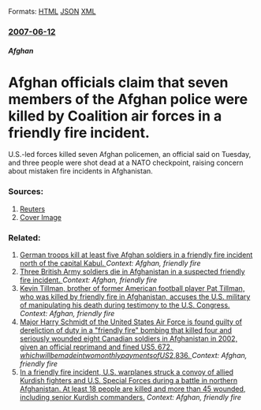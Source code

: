 
Formats: [HTML](/news/2007/06/12/afghan-officials-claim-that-seven-members-of-the-afghan-police-were-killed-by-coalition-air-forces-in-a-friendly-fire-incident.html)  [JSON](/news/2007/06/12/afghan-officials-claim-that-seven-members-of-the-afghan-police-were-killed-by-coalition-air-forces-in-a-friendly-fire-incident.json)  [XML](/news/2007/06/12/afghan-officials-claim-that-seven-members-of-the-afghan-police-were-killed-by-coalition-air-forces-in-a-friendly-fire-incident.xml)  

### [2007-06-12](/news/2007/06/12/index.md)

##### Afghan
#  Afghan officials claim that seven members of the Afghan police were killed by Coalition air forces in a friendly fire incident. 

U.S.-led forces killed seven Afghan policemen, an official said on Tuesday, and three people were shot dead at a NATO checkpoint, raising concern about mistaken fire incidents in Afghanistan.


### Sources:

1. [Reuters](https://www.reuters.com/article/topNews/idUSISL27685620070612?feedType=RSS&pageNumber=2)
1. [Cover Image](https://s2.reutersmedia.net/resources/r/?m=02&d=20070612&t=2&i=945803&w=&fh=545px&fw=&ll=&pl=&sq=&r=945803)

### Related:

1. [German troops kill at least five Afghan soldiers in a friendly fire incident north of the capital Kabul. ](/news/2010/04/3/german-troops-kill-at-least-five-afghan-soldiers-in-a-friendly-fire-incident-north-of-the-capital-kabul.md) _Context: Afghan, friendly fire_
2. [ Three British Army soldiers die in Afghanistan in a suspected friendly fire incident. ](/news/2007/08/24/three-british-army-soldiers-die-in-afghanistan-in-a-suspected-friendly-fire-incident.md) _Context: Afghan, friendly fire_
3. [ Kevin Tillman, brother of former American football player Pat Tillman, who was killed by friendly fire in Afghanistan, accuses the U.S. military of manipulating his death during testimony to the U.S. Congress. ](/news/2007/04/24/kevin-tillman-brother-of-former-american-football-player-pat-tillman-who-was-killed-by-friendly-fire-in-afghanistan-accuses-the-u-s-mil.md) _Context: Afghan, friendly fire_
4. [ Major Harry Schmidt of the United States Air Force is found guilty of dereliction of duty in a "friendly fire" bombing that killed four and seriously wounded eight Canadian soldiers in Afghanistan in 2002, given an official reprimand and fined US$5,672, which will be made in two monthly payments of US$2,836. ](/news/2004/07/6/major-harry-schmidt-of-the-united-states-air-force-is-found-guilty-of-dereliction-of-duty-in-a-friendly-fire-bombing-that-killed-four-and.md) _Context: Afghan, friendly fire_
5. [ In a friendly fire incident, U.S. warplanes struck a convoy of allied Kurdish fighters and U.S. Special Forces during a battle in northern Afghanistan. At least 18 people are killed and more than 45 wounded, including senior Kurdish commanders.](/news/2003/04/6/in-a-friendly-fire-incident-u-s-warplanes-struck-a-convoy-of-allied-kurdish-fighters-and-u-s-special-forces-during-a-battle-in-northern.md) _Context: Afghan, friendly fire_
